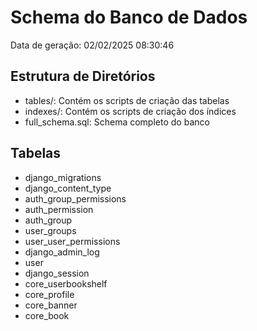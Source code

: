 # Schema do Banco de Dados

Data de geração: 02/02/2025 08:30:46

## Estrutura de Diretórios

- tables/: Contém os scripts de criação das tabelas
- indexes/: Contém os scripts de criação dos índices
- full_schema.sql: Schema completo do banco

## Tabelas

- django_migrations
- django_content_type
- auth_group_permissions
- auth_permission
- auth_group
- user_groups
- user_user_permissions
- django_admin_log
- user
- django_session
- core_userbookshelf
- core_profile
- core_banner
- core_book
